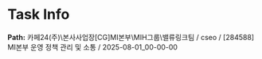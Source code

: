 # Task Info

**Path:** 카페24(주)\본사사업장\[CG]MI본부\MIH그룹\밸류링크팀 / cseo / [284588] MI본부 운영 정책 관리 및 소통 / 2025-08-01_00-00-00

